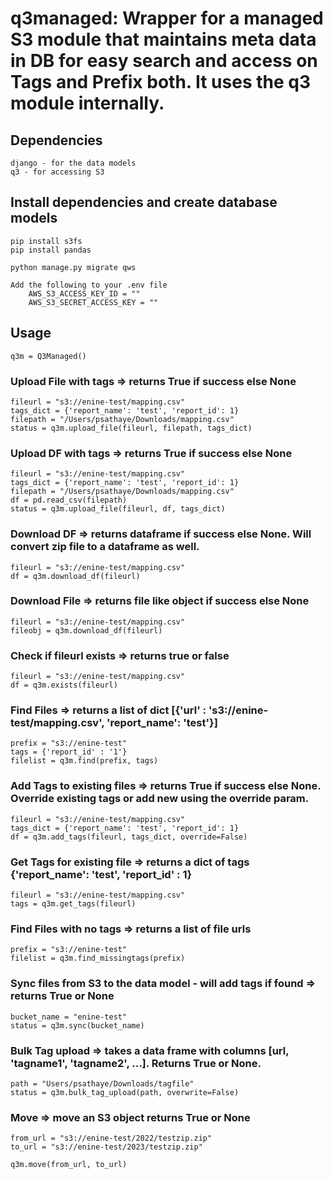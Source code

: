 # q3managed: Wrapper for a managed S3 module that maintains meta data in DB for easy search and access on Tags and Prefix both. It uses the q3 module internally.

## Dependencies
```
django - for the data models
q3 - for accessing S3
```
## Install dependencies and create database models
```
pip install s3fs
pip install pandas

python manage.py migrate qws 

Add the following to your .env file
    AWS_S3_ACCESS_KEY_ID = ""
    AWS_S3_SECRET_ACCESS_KEY = ""
```

## Usage
```
q3m = Q3Managed()
```

### Upload File with tags => returns True if success else None
```
fileurl = "s3://enine-test/mapping.csv"
tags_dict = {'report_name': 'test', 'report_id': 1}
filepath = "/Users/psathaye/Downloads/mapping.csv"
status = q3m.upload_file(fileurl, filepath, tags_dict)
```

### Upload DF with tags => returns True if success else None
```
fileurl = "s3://enine-test/mapping.csv"
tags_dict = {'report_name': 'test', 'report_id': 1}
filepath = "/Users/psathaye/Downloads/mapping.csv"
df = pd.read_csv(filepath)
status = q3m.upload_file(fileurl, df, tags_dict)
```

### Download DF => returns dataframe if success else None. Will convert zip file to a dataframe as well.
```
fileurl = "s3://enine-test/mapping.csv"
df = q3m.download_df(fileurl)
```

### Download File => returns file like object if success else None
```
fileurl = "s3://enine-test/mapping.csv"
fileobj = q3m.download_df(fileurl)
```

### Check if fileurl exists => returns true or false
```
fileurl = "s3://enine-test/mapping.csv"
df = q3m.exists(fileurl)
```

### Find Files => returns a list of dict [{'url' : 's3://enine-test/mapping.csv', 'report_name': 'test'}]
```
prefix = "s3://enine-test"
tags = {'report_id' : '1'}
filelist = q3m.find(prefix, tags)
```

### Add Tags to existing files => returns True if success else None. Override existing tags or add new using the override param.
```
fileurl = "s3://enine-test/mapping.csv"
tags_dict = {'report_name': 'test', 'report_id': 1}
df = q3m.add_tags(fileurl, tags_dict, override=False)
```

### Get Tags for existing file => returns a dict of tags {'report_name': 'test', 'report_id' : 1} 
```
fileurl = "s3://enine-test/mapping.csv"
tags = q3m.get_tags(fileurl)
```

### Find Files with no tags => returns a list of file urls
```
prefix = "s3://enine-test"
filelist = q3m.find_missingtags(prefix)
```

### Sync files from S3 to the data model - will add tags if found => returns True or None
```
bucket_name = "enine-test"
status = q3m.sync(bucket_name)
```

### Bulk Tag upload => takes a data frame with columns [url, 'tagname1', 'tagname2', ...]. Returns True or None.
```
path = "Users/psathaye/Downloads/tagfile"
status = q3m.bulk_tag_upload(path, overwrite=False)
```

### Move => move an S3 object returns True or None
```
from_url = "s3://enine-test/2022/testzip.zip"
to_url = "s3://enine-test/2023/testzip.zip"

q3m.move(from_url, to_url)
```